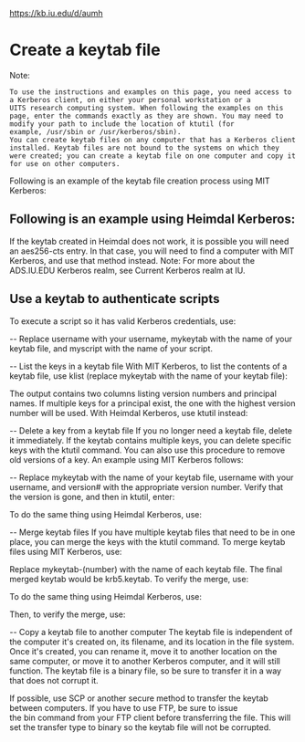 https://kb.iu.edu/d/aumh

# Create a keytab file

Note:
```
To use the instructions and examples on this page, you need access to a Kerberos client, on either your personal workstation or a UITS research computing system. When following the examples on this page, enter the commands exactly as they are shown. You may need to modify your path to include the location of ktutil (for example, /usr/sbin or /usr/kerberos/sbin).
You can create keytab files on any computer that has a Kerberos client installed. Keytab files are not bound to the systems on which they were created; you can create a keytab file on one computer and copy it for use on other computers.
```
Following is an example of the keytab file creation process using MIT Kerberos:

## Following is an example using Heimdal Kerberos:

If the keytab created in Heimdal does not work, it is possible you will need an aes256-cts entry. In that case, you will need to find a computer with MIT Kerberos, and use that method instead.
Note:
For more about the ADS.IU.EDU Kerberos realm, see Current Kerberos realm at IU.

## Use a keytab to authenticate scripts
To execute a script so it has valid Kerberos credentials, use:

-- Replace username with your username, mykeytab with the name of your keytab file, and myscript with the name of your script.

-- List the keys in a keytab file
With MIT Kerberos, to list the contents of a keytab file, use klist (replace mykeytab with the name of your keytab file):

The output contains two columns listing version numbers and principal names. If multiple keys for a principal exist, the one with the highest version number will be used.
With Heimdal Kerberos, use ktutil instead:

-- Delete a key from a keytab file
If you no longer need a keytab file, delete it immediately. If the keytab contains multiple keys, you can delete specific keys with the ktutil command. You can also use this procedure to remove old versions of a key. An example using MIT Kerberos follows:

-- Replace mykeytab with the name of your keytab file, username with your username, and version# with the appropriate version number.
Verify that the version is gone, and then in ktutil, enter:

To do the same thing using Heimdal Kerberos, use:

-- Merge keytab files
If you have multiple keytab files that need to be in one place, you can merge the keys with the ktutil command.
To merge keytab files using MIT Kerberos, use:

Replace mykeytab-(number) with the name of each keytab file. The final merged keytab would be krb5.keytab.
To verify the merge, use:

To do the same thing using Heimdal Kerberos, use:

Then, to verify the merge, use:

-- Copy a keytab file to another computer
The keytab file is independent of the computer it's created on, its filename, and its location in the file system. Once it's created, you can rename it, move it to another location on the same computer, or move it to another Kerberos computer, and it will still function. The keytab file is a binary file, so be sure to transfer it in a way that does not corrupt it.

If possible, use SCP or another secure method to transfer the keytab between computers. If you have to use FTP, be sure to issue the bin command from your FTP client before transferring the file. This will set the transfer type to binary so the keytab file will not be corrupted.
